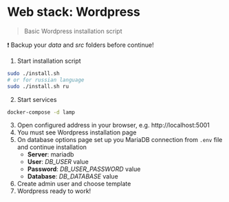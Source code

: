 # Web stack: Wordpress

> Basic Wordpress installation script

:exclamation: Backup your *data* and *src* folders before continue!

1. Start installation script
```bash
sudo ./install.sh
# or for russian language
sudo ./install.sh ru
```
2. Start services
```bash
docker-compose -d lamp
```
3. Open configured address in your browser, e.g. http://localhost:5001
4. You must see Wordpress installation page
5. On database options page set up you MariaDB connection from `.env` file and continue installation
	- **Server**: mariadb
	- **User**: *DB_USER* value
	- **Password**: *DB_USER_PASSWORD* value
	- **Database**: *DB_DATABASE* value
6. Create admin user and choose template
7. Wordpress ready to work!